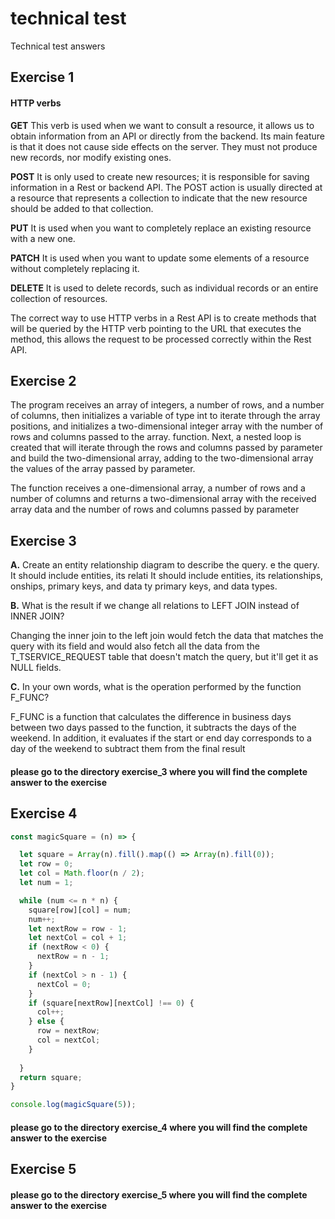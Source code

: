 # technical test

Technical test answers

## Exercise 1

#### HTTP verbs

**GET** This verb is used when we want to consult a resource, it allows us to obtain information from an API or directly from the backend. Its main feature is that it does not cause side effects on the server. They must not produce new records, nor modify existing ones.

**POST** It is only used to create new resources; it is responsible for saving information in a Rest or backend API. The POST action is usually directed at a resource that represents a collection to indicate that the new resource should be added to that collection.

**PUT** It is used when you want to completely replace an existing resource with a new one.

**PATCH** It is used when you want to update some elements of a resource without completely replacing it.

**DELETE** It is used to delete records, such as individual records or an entire collection of resources.

The correct way to use HTTP verbs in a Rest API is to create methods that will be queried by the HTTP verb pointing to the URL that executes the method, this allows the request to be processed correctly within the Rest API.

## Exercise 2

The program receives an array of integers, a number of rows, and a number of columns, then initializes a variable of type int to iterate through the array positions, and initializes a two-dimensional integer array with the number of rows and columns passed to the array. function. Next, a nested loop is created that will iterate through the rows and columns passed by parameter and build the two-dimensional array, adding to the two-dimensional array the values of the array passed by parameter.

The function receives a one-dimensional array, a number of rows and a number of columns and returns a two-dimensional array with the received array data and the number of rows and columns passed by parameter

## Exercise 3

**A.** Create an entity relationship diagram to describe the query. e the query. It should include entities, its relati It should include entities, its relationships, onships, primary keys, and data ty  primary keys, and data types.

**B.** What is the result if we change all relations to LEFT JOIN instead of INNER JOIN?

Changing the inner join to the left join would fetch the data that matches the query with its field and would also fetch all the data from the T_TSERVICE_REQUEST table that doesn't match the query, but it'll get it as NULL fields.

**C.** In your own words, what is the operation performed by the function F_FUNC?

F_FUNC is a function that calculates the difference in business days between two days passed to the function, it subtracts the days of the weekend. In addition, it evaluates if the start or end day corresponds to a day of the weekend to subtract them from the final result

#### please go to the directory exercise_3 where you will find the complete answer to the exercise

## Exercise 4

```javascript
const magicSquare = (n) => {

  let square = Array(n).fill().map(() => Array(n).fill(0));
  let row = 0;
  let col = Math.floor(n / 2);
  let num = 1;

  while (num <= n * n) {
    square[row][col] = num;
    num++;
    let nextRow = row - 1;
    let nextCol = col + 1;
    if (nextRow < 0) {
      nextRow = n - 1;
    }
    if (nextCol > n - 1) {
      nextCol = 0;
    }
    if (square[nextRow][nextCol] !== 0) {
      col++;
    } else {
      row = nextRow;
      col = nextCol;
    } 
    
  }
  return square;
}

console.log(magicSquare(5));
```

#### please go to the directory exercise_4 where you will find the complete answer to the exercise

## Exercise 5

#### please go to the directory exercise_5 where you will find the complete answer to the exercise
